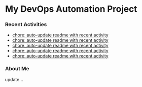 # My DevOps Automation Project

### Recent Activities
<!-- activity:START -->
- [chore: auto-update readme with recent activity](https://github.com/kaigiii/mybowling-app/commit/6d4bc6fbdbb1fa4e9f4a93d95b047ac062d6ee34)
- [chore: auto-update readme with recent activity](https://github.com/kaigiii/mybowling-app/commit/1300faf7a2431063f80ce5a59b2cf4af1e4ed784)
- [chore: auto-update readme with recent activity](https://github.com/kaigiii/mybowling-app/commit/8bfe8081773694cf29a644877b0ca69270667cb0)
- [chore: auto-update readme with recent activity](https://github.com/kaigiii/mybowling-app/commit/bf9ae44bfc40e7f719e7ab52115fc3c9e3c9e45b)
- [chore: auto-update readme with recent activity](https://github.com/kaigiii/mybowling-app/commit/5919e99851bec0ec87d8e499e43e0e2ae09e6a24)
<!-- activity:END -->

### About Me
<!-- MYLINKS:START -->
<!-- MYLINKS:END -->

update...
